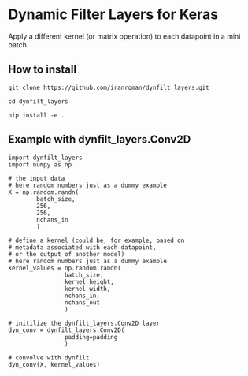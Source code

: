 # Dynamic Filter Layers for Keras

Apply a different kernel (or matrix operation) to each datapoint in a mini batch. 

## How to install

```
git clone https://github.com/iranroman/dynfilt_layers.git

cd dynfilt_layers

pip install -e .
```

## Example with dynfilt_layers.Conv2D

```
import dynfilt_layers
import numpy as np

# the input data
# here random numbers just as a dummy example
X = np.random.randn(
		batch_size,
		256,
		256,
		nchans_in
		)

# define a kernel (could be, for example, based on 
# metadata associated with each datapoint,
# or the output of another model)
# here random numbers just as a dummy example
kernel_values = np.random.randn(
				batch_size,
				kernel_height, 
				kernel_width, 
				nchans_in,
				nchans_out
				)

# initilize the dynfilt_layers.Conv2D layer
dyn_conv = dynfilt_layers.Conv2D(
				padding=padding
				)

# convolve with dynfilt
dyn_conv(X, kernel_values)
```
